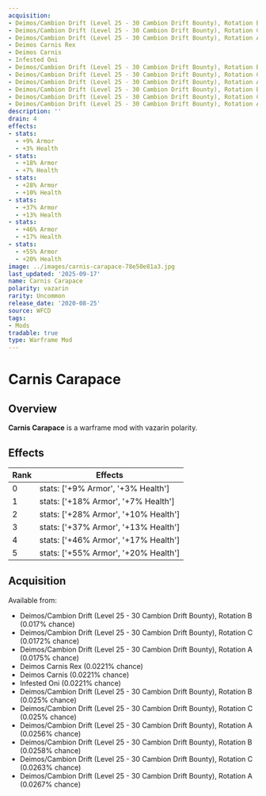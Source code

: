 ```yaml
---
acquisition:
- Deimos/Cambion Drift (Level 25 - 30 Cambion Drift Bounty), Rotation B
- Deimos/Cambion Drift (Level 25 - 30 Cambion Drift Bounty), Rotation C
- Deimos/Cambion Drift (Level 25 - 30 Cambion Drift Bounty), Rotation A
- Deimos Carnis Rex
- Deimos Carnis
- Infested Oni
- Deimos/Cambion Drift (Level 25 - 30 Cambion Drift Bounty), Rotation B
- Deimos/Cambion Drift (Level 25 - 30 Cambion Drift Bounty), Rotation C
- Deimos/Cambion Drift (Level 25 - 30 Cambion Drift Bounty), Rotation A
- Deimos/Cambion Drift (Level 25 - 30 Cambion Drift Bounty), Rotation B
- Deimos/Cambion Drift (Level 25 - 30 Cambion Drift Bounty), Rotation C
- Deimos/Cambion Drift (Level 25 - 30 Cambion Drift Bounty), Rotation A
description: ''
drain: 4
effects:
- stats:
  - +9% Armor
  - +3% Health
- stats:
  - +18% Armor
  - +7% Health
- stats:
  - +28% Armor
  - +10% Health
- stats:
  - +37% Armor
  - +13% Health
- stats:
  - +46% Armor
  - +17% Health
- stats:
  - +55% Armor
  - +20% Health
image: ../images/carnis-carapace-78e50e81a3.jpg
last_updated: '2025-09-17'
name: Carnis Carapace
polarity: vazarin
rarity: Uncommon
release_date: '2020-08-25'
source: WFCD
tags:
- Mods
tradable: true
type: Warframe Mod
---
```


# Carnis Carapace

## Overview

**Carnis Carapace** is a warframe mod with vazarin polarity.

## Effects

| Rank | Effects |
|------|----------|
| 0 | stats: ['+9% Armor', '+3% Health'] |
| 1 | stats: ['+18% Armor', '+7% Health'] |
| 2 | stats: ['+28% Armor', '+10% Health'] |
| 3 | stats: ['+37% Armor', '+13% Health'] |
| 4 | stats: ['+46% Armor', '+17% Health'] |
| 5 | stats: ['+55% Armor', '+20% Health'] |

## Acquisition

Available from:
- Deimos/Cambion Drift (Level 25 - 30 Cambion Drift Bounty), Rotation B (0.017% chance)
- Deimos/Cambion Drift (Level 25 - 30 Cambion Drift Bounty), Rotation C (0.0172% chance)
- Deimos/Cambion Drift (Level 25 - 30 Cambion Drift Bounty), Rotation A (0.0175% chance)
- Deimos Carnis Rex (0.0221% chance)
- Deimos Carnis (0.0221% chance)
- Infested Oni (0.0221% chance)
- Deimos/Cambion Drift (Level 25 - 30 Cambion Drift Bounty), Rotation B (0.025% chance)
- Deimos/Cambion Drift (Level 25 - 30 Cambion Drift Bounty), Rotation C (0.025% chance)
- Deimos/Cambion Drift (Level 25 - 30 Cambion Drift Bounty), Rotation A (0.0256% chance)
- Deimos/Cambion Drift (Level 25 - 30 Cambion Drift Bounty), Rotation B (0.0258% chance)
- Deimos/Cambion Drift (Level 25 - 30 Cambion Drift Bounty), Rotation C (0.0263% chance)
- Deimos/Cambion Drift (Level 25 - 30 Cambion Drift Bounty), Rotation A (0.0267% chance)

